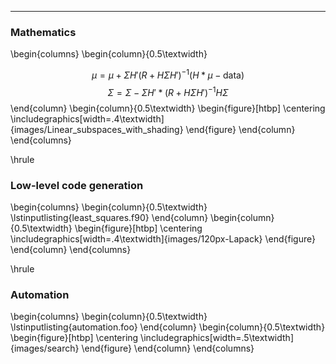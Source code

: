 
-------------------------

### Mathematics 

\begin{columns}
  \begin{column}{0.5\textwidth}

$$ \mu = \mu + \Sigma H' (R + H\Sigma H')^{-1}  (H*\mu - \textrm{data}) $$
$$ \Sigma = \Sigma - \Sigma H' * (R + H \Sigma H')^{-1} H \Sigma $$
  \end{column}
  \begin{column}{0.5\textwidth}
    \begin{figure}[htbp]
    \centering
    \includegraphics[width=.4\textwidth]{images/Linear_subspaces_with_shading}
    \end{figure}
  \end{column}
\end{columns}

\hrule

### Low-level code generation

\begin{columns}
  \begin{column}{0.5\textwidth}
    \lstinputlisting{least_squares.f90}
  \end{column}
  \begin{column}{0.5\textwidth}
    \begin{figure}[htbp]
    \centering
    \includegraphics[width=.4\textwidth]{images/120px-Lapack}
    \end{figure}
  \end{column}
\end{columns}

\hrule

### Automation

\begin{columns}
  \begin{column}{0.5\textwidth}
    \lstinputlisting{automation.foo}
  \end{column}
  \begin{column}{0.5\textwidth}
    \begin{figure}[htbp]
    \centering
    \includegraphics[width=.5\textwidth]{images/search}
    \end{figure}
  \end{column}
\end{columns}
